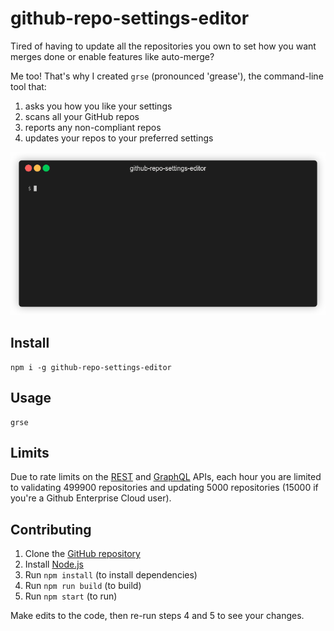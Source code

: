 # github-repo-settings-editor

Tired of having to update all the repositories you own to set how you want merges done or enable features like auto-merge?

Me too! That's why I created `grse` (pronounced 'grease'), the command-line tool that:

1. asks you how you like your settings
2. scans all your GitHub repos
3. reports any non-compliant repos
4. updates your repos to your preferred settings

![A demo of the tool in action, showing the steps mentioned](demo.gif)

## Install

```
npm i -g github-repo-settings-editor
```

## Usage

```
grse
```

## Limits

Due to rate limits on the [REST](https://docs.github.com/en/rest/overview/resources-in-the-rest-api#rate-limiting) and [GraphQL](https://docs.github.com/en/graphql/overview/resource-limitations#rate-limit) APIs, each hour you are limited to validating 499900 repositories and updating 5000 repositories (15000 if you're a Github Enterprise Cloud user).

## Contributing

1. Clone the [GitHub repository](https://github.com/domdomegg/github-repo-settings-editor)
2. Install [Node.js](https://nodejs.org/en/download/)
3. Run `npm install` (to install dependencies)
4. Run `npm run build` (to build)
5. Run `npm start` (to run)

Make edits to the code, then re-run steps 4 and 5 to see your changes.

